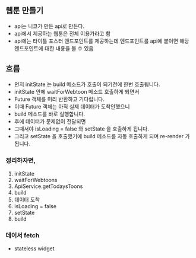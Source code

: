 ## 웹툰 만들기
- api는 니코가 만든 api로 만든다.
- api에서 제공하는 웹툰은 전체 이용가라고 함
- api에는 타이틀 포스터 엔드포인트를 제공하는데 엔드포인트를 api에 붙이면 해당 엔드포인트에 대한 내용을 볼 수 있음

## 흐름
- 먼저 initState 는 build 메소드가 호출이 되기전에 한번 호출됩니다.
- initState 안에 waitForWebtoon 메소드 호출하게 되면서
- Future 객체를 미리 반환하고 기다립니다.
- 이때 Future 객체는 아직 실제 데이터가 도착안했으니
- build 메소드를 바로 실행합니다.
- 후에 데이터가 문제없이 전달되면
- 그때서야 isLoading = false 와 setState 을 호출하게 됩니다.
- 그리고 setState 을 호출했기에 build 메소드를 자동 호출하게 되며 re-render 가 됩니다.

### 정리하자면,
1. initState
2. waitForWebtoons
3. ApiService.getTodaysToons
4. build
5. 데이터 도착
6. isLoading = false
7. setState
8. build

### 데이서 fetch
- stateless widget